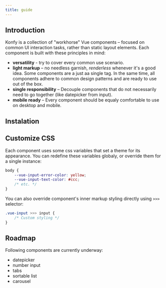 ```yaml
---
title: guide
---
```

## Introduction
Konfy is a collection of "workhorse" Vue components – focused on common UI interaction tasks, rather than static layout elements. Each component is built with these principles in mind:
- **versatility** - try to cover every common use scenario.
- **light markup** – no needless garnish, *renderless* whenever it's a good idea. Some components are a just aa single tag. In the same time, all components adhere to common design patterns and are ready to use out of the box.
- **single responsibility** – Decouple components that do not necessarily need to go together (like datepicker from input).
- **mobile ready** – Every component should be equaly comfortable to use on desktop and mobile.

## Instalation


## Customize CSS
Each component uses some css variables that set a theme for its appearance.
You can redefine these variables globaly, or override them for a single instance:
```css
body {
    --vue-input-error-color: yellow;
    --vue-input-text-color: #ccc;
    /* etc. */
}
```

You can also override component's inner markup styling directly using `>>>` selector:
```css
.vue-input >>> input {
    /* Custom styling */
}
```
## Roadmap
Following components are currently underway:
- datepicker
- number input
- tabs
- sortable list
- carousel